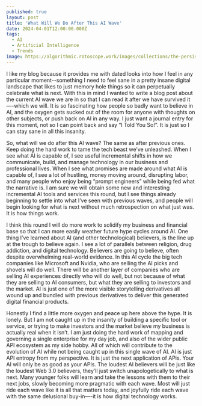 ```yaml
---
published: true
layout: post
title: 'What Will We Do After This AI Wave'
date: 2024-04-01T12:00:00.000Z
tags:
  - AI
  - Artificial Intelligence
  - Trends
image: https://algorithmic.rotoscope.work/images/collections/the-persistence-of-memory/highway-truck-silo.jpg
---
```

I like my blog because it provides me with dated looks into how I feel in any particular moment--something I need to feel sane in a pretty insane digital landscape that likes to just memory hole things so it can perpetually celebrate what is next. With this in mind I wanted to write a blog post about the current AI wave we are in so that I can read it after we have survived it—-which we will. It is so fascinating how people so badly want to believe in AI, and the oxygen gets sucked out of the room for anyone with thoughts on other subjects, or push back on AI in any way. I just want a journal entry for this moment, not so I can point back and say “I Told You So!”. It is just so I can stay sane in all this insanity.

So, what will we do after this AI wave? The same as after previous ones. Keep doing the hard work to tame the tech beast we’ve unleashed. When I see what AI is capable of, I see useful incremental shifts in how we communicate, build, and manage technology in our business and professional lives. When I see what promises are made around what AI is capable of, I see a lot of hustling, money moving around, disrupting labor, and many people who enjoy being “prompt engineers” while being fed what the narrative is. I am sure we will obtain some new and interesting incremental AI tools and services this round, but I see things already beginning to settle into what I’ve seen with previous waves, and people will begin looking for what is next without much retrospection on what just was. It is how things work. 

I think this round I will do more work to solidify my business and financial base so that I can more easily weather future hype cycles around AI. One thing I’ve learned about AI (and other technological) believers, is the line up at the trough to believe again. I see a lot of parallels between religion, drug addiction, and digital technology. Believers are going to believe, often despite overwhelming real-world evidence. In this AI cycle the big tech companies like Microsoft and Nvidia, who are selling the AI picks and shovels will do well. There will be another layer of companies who are selling AI experiences directly who will do well, but not because of what they are selling to AI consumers, but what they are selling to investors and the market. AI is just one of the more visible storytelling derivatives all wound up and bundled with previous derivatives to deliver this generated digital financial products. 

Honestly I find a little more oxygen and peace up here above the hype. It is lonely. But I am not caught up in the insanity of building a specific tool or service, or trying to make investors and the market believe my business is actually real when it isn’t. I am just doing the hard work of mapping and governing a single enterprise for my day job, and also of the wider public API ecosystem as my side hobby. All of which will contribute to the evolution of AI while not being caught up in this single wave of AI. AI is just API entropy from my perspective. It is just the next application of APis. Your AI will only be as good as your APIs. The loudest AI believers will be just like the loudest Web 3.0 believers, they’ll just switch unapologetically to what is next. Many younger folks will learn and take the lessons with them to their next jobs, slowly becoming more pragmatic with each wave. Most will just ride each wave like it is all that matters today, and joyfully ride each wave with the same delusional buy-in—-it is how digital technology works.